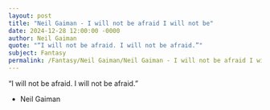 ```yaml
---
layout: post
title: "Neil Gaiman - I will not be afraid I will not be"
date: 2024-12-28 12:00:00 -0000
author: Neil Gaiman
quote: "“I will not be afraid. I will not be afraid.”"
subject: Fantasy
permalink: /Fantasy/Neil Gaiman/Neil Gaiman - I will not be afraid I will not be
---
```


“I will not be afraid. I will not be afraid.”

- Neil Gaiman
